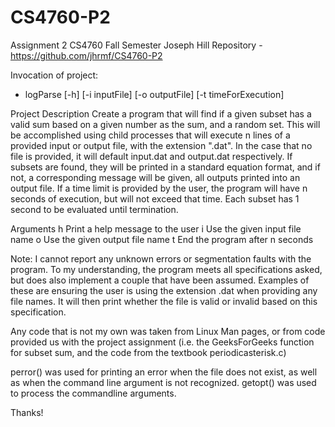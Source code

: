 # CS4760-P2
Assignment 2
CS4760 Fall Semester
Joseph Hill
Repository - https://github.com/jhrmf/CS4760-P2

Invocation of project:
- logParse [-h] [-i inputFile] [-o outputFile] [-t timeForExecution]

Project Description
Create a program that will find if a given subset has a valid sum based on a given number as the sum, and a random set. This will be accomplished using child processes that will execute n lines of a provided input or output file, with the extension ".dat". In the case that no file is provided, it will default input.dat and output.dat respectively. If subsets are found, they will be printed in a standard equation format, and if not, a corresponding message will be given, all outputs printed into an output file. If a time limit is provided by the user, the program will have n seconds of execution, but will not exceed that time. Each subset has 1 second to be evaluated until termination.

Arguments
h Print a help message to the user
i Use the given input file name
o Use the given output file name
t End the program after n seconds

Note: I cannot report any unknown errors or segmentation faults with the program. To my understanding, the program meets all specifications asked, but does also implement a couple that have been assumed. Examples of these are ensuring the user is using the extension .dat when providing any file names. It will then print whether the file is valid or invalid based on this specification.

Any code that is not my own was taken from Linux Man pages, or from code provided us with the project assignment (i.e. the GeeksForGeeks function for subset sum, and the code from the textbook periodicasterisk.c)

perror() was used for printing an error when the file does not exist, as well as when the command line argument is not recognized. getopt() was used to process the commandline arguments.

Thanks!
